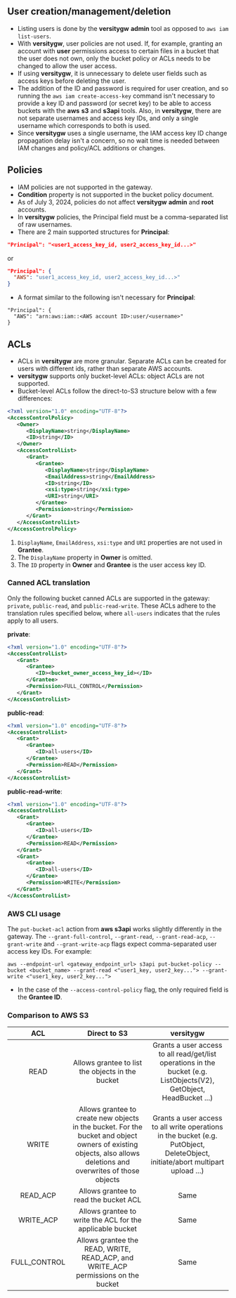 ## User creation/management/deletion

* Listing users is done by the **versitygw** **admin** tool as opposed to `aws iam list-users`.
* With **versitygw**, user policies are not used.  If, for example, granting an account with **user** permissions access to certain files in a bucket that the user does not own, only the bucket policy or ACLs needs to be changed to allow the user access.
* If using **versitygw**, it is unnecessary to delete user fields such as access keys before deleting the user.
* The addition of the ID and password is required for user creation, and so running the `aws iam create-access-key` command isn't necessary to provide a key ID and password (or secret key) to be able to access buckets with the **aws** **s3** and **s3api** tools.  Also, in **versitygw**, there are not separate usernames and access key IDs, and only a single username which corresponds to both is used.
* Since **versitygw** uses a single username, the IAM access key ID change propagation delay isn't a concern, so no wait time is needed between IAM changes and policy/ACL additions or changes.

## Policies

* IAM policies are not supported in the gateway.
* **Condition** property is not supported in the bucket policy document.
* As of July 3, 2024, policies do not affect **versitygw** **admin** and **root** accounts.
* In **versitygw** policies, the Principal field must be a comma-separated list of raw usernames.
* There are 2 main supported structures for **Principal**:
```json
"Principal": "<user1_access_key_id, user2_access_key_id...>"
```
or
```json
"Principal": {
  "AWS": "user1_access_key_id, user2_access_key_id...>"
}
```
* A format similar to the following isn't necessary for **Principal**:

```
"Principal": {
  "AWS": "arn:aws:iam::<AWS account ID>:user/<username>"
}
```

## ACLs

* ACLs in **versitygw** are more granular.  Separate ACLs can be created for users with different ids, rather than separate AWS accounts.
* **versitygw** supports only bucket-level ACLs: object ACLs are not supported.
* Bucket-level ACLs follow the direct-to-S3 structure below with a few differences:
```xml
<?xml version="1.0" encoding="UTF-8"?>
<AccessControlPolicy>
   <Owner>
      <DisplayName>string</DisplayName>
      <ID>string</ID>
   </Owner>
   <AccessControlList>
      <Grant>
         <Grantee>
            <DisplayName>string</DisplayName>
            <EmailAddress>string</EmailAddress>
            <ID>string</ID>
            <xsi:type>string</xsi:type>
            <URI>string</URI>
         </Grantee>
         <Permission>string</Permission>
      </Grant>
   </AccessControlList>
</AccessControlPolicy>

```

1. `DisplayName`, `EmailAddress`, `xsi:type` and `URI` properties are not used in **Grantee**.
2. The `DisplayName` property in **Owner** is omitted.
3. The `ID` property in **Owner** and **Grantee** is the user access key ID.

### Canned ACL translation

Only the following bucket canned ACLs are supported in the gateway: `private`, `public-read`, and `public-read-write`. These ACLs adhere to the translation rules specified below, where `all-users` indicates that the rules apply to all users.

**private**:
```xml
<?xml version="1.0" encoding="UTF-8"?>
<AccessControlList>
   <Grant>
      <Grantee>
         <ID><bucket_owner_access_key_id></ID>
      </Grantee>
      <Permission>FULL_CONTROL</Permission>
   </Grant>
</AccessControlList>
```

**public-read**:
```xml
<?xml version="1.0" encoding="UTF-8"?>
<AccessControlList>
   <Grant>
      <Grantee>
         <ID>all-users</ID>
      </Grantee>
      <Permission>READ</Permission>
   </Grant>
</AccessControlList>
```

**public-read-write**:
```xml
<?xml version="1.0" encoding="UTF-8"?>
<AccessControlList>
   <Grant>
      <Grantee>
         <ID>all-users</ID>
      </Grantee>
      <Permission>READ</Permission>
   </Grant>
   <Grant>
      <Grantee>
         <ID>all-users</ID>
      </Grantee>
      <Permission>WRITE</Permission>
   </Grant>
</AccessControlList>
```

### AWS CLI usage

The `put-bucket-acl` action from **aws s3api** works slightly differently in the gateway. The `--grant-full-control`, `--grant-read`, `--grant-read-acp`, `--grant-write` and `--grant-write-acp` flags expect comma-separated user access key IDs. For example:
```
aws --endpoint-url <gateway_endpoint_url> s3api put-bucket-policy --bucket <bucket_name> --grant-read <"user1_key, user2_key..."> --grant-write <"user1_key, user2_key...">
```

* In the case of the `--access-control-policy` flag, the only required field is the **Grantee ID**.

### Comparison to AWS S3

| ACL     | Direct to S3 | versitygw |
|:------:   | :------------: | :----------:|
| READ | Allows grantee to list the objects in the bucket | Grants a user access to all read/get/list operations in the bucket (e.g. ListObjects(V2), GetObject, HeadBucket ...) |
| WRITE | Allows grantee to create new objects in the bucket. For the bucket and object owners of existing objects, also allows deletions and overwrites of those objects | Grants a user access to all write operations in the bucket (e.g. PutObject, DeleteObject, initiate/abort multipart upload ...) |
| READ_ACP | Allows grantee to read the bucket ACL | Same |
| WRITE_ACP | Allows grantee to write the ACL for the applicable bucket | Same |
| FULL_CONTROL | Allows grantee the READ, WRITE, READ_ACP, and WRITE_ACP permissions on the bucket | Same |
